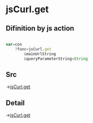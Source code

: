 # jsCurl.get

## Difinition by js action

```js.js

var=con
	?func=jsCurl.get
		&mainUrlString
		&queryParameterString=String
```

## Src

->[jsCurl.get](https://github.com/puutaro/CommandClick/blob/master/app/src/main/java/com/puutaro/commandclick/fragment_lib/terminal_fragment/js_interface/JsCurl.kt#L23)

## Detail

->[jsCurl.get](https://github.com/puutaro/CommandClick/blob/master/md/developer/js_interface/details/JsCurl/get.md)
